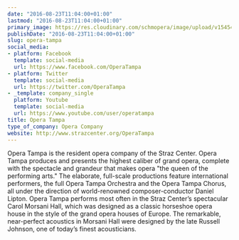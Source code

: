 ```yaml
---
date: "2016-08-23T11:04:00+01:00"
lastmod: "2016-08-23T11:04:00+01:00"
primary_image: https://res.cloudinary.com/schmopera/image/upload/v1545409169/media/webhook-uploads/1471946664115/2016-08-24---Logo-OT.jpg.jpg
publishDate: "2016-08-23T11:04:00+01:00"
slug: opera-tampa
social_media:
- platform: Facebook
  template: social-media
  url: https://www.facebook.com/OperaTampa
- platform: Twitter
  template: social-media
  url: https://twitter.com/OperaTampa
- _template: company_single
  platform: Youtube
  template: social-media
  url: https://www.youtube.com/user/operatampa
title: Opera Tampa
type_of_company: Opera Company
website: http://www.strazcenter.org/OperaTampa
---
```


Opera Tampa is the resident opera company of the Straz Center. Opera Tampa produces and presents the highest caliber of grand opera, complete with the spectacle and grandeur that makes opera "the queen of the performing arts." The elaborate, full-scale productions feature international performers, the full Opera Tampa Orchestra and the Opera Tampa Chorus, all under the direction of world-renowned composer-conductor Daniel Lipton. Opera Tampa performs most often in the Straz Center’s spectacular Carol Morsani Hall, which was designed as a classic horseshoe opera house in the style of the grand opera houses of Europe. The remarkable, near-perfect acoustics in Morsani Hall were designed by the late Russell Johnson, one of today’s finest acousticians.
